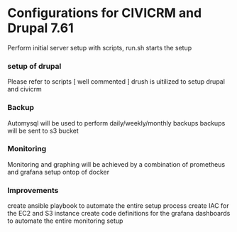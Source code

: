# Configurations for CIVICRM and Drupal 7.61

Perform initial server setup with scripts, run.sh starts the setup
### setup of drupal

Please refer to scripts [ well commented ]
drush is uitilized to setup drupal and civicrm

### Backup

Automysql will be used to perform daily/weekly/monthly backups
backups will be sent to s3 bucket

### Monitoring

Monitoring and graphing will be achieved by a combination of prometheus and grafana setup ontop of docker

### Improvements

create ansible playbook to automate the entire setup process
create IAC for the EC2 and S3 instance
create code definitions for the grafana dashboards to automate the entire monitoring setup